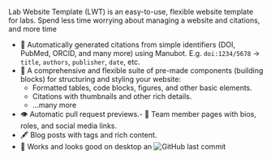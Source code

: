
Lab Website Template (LWT) is an easy-to-use, flexible website template for labs.
Spend less time worrying about managing a website and citations, and more time 

- 📜 Automatically generated citations from simple identifiers (DOI, PubMed, ORCID, and many more) using Manubot. E.g. `doi:1234/5678` -> `title`, `authors`, `publisher`, `date`, etc.
- 🧱 A comprehensive and flexible suite of pre-made components (building blocks) for structuring and styling your website:
  - Formatted tables, code blocks, figures, and other basic elements.
  - Citations with thumbnails and other rich details.
  - ...many more
- 👁️ Automatic pull request previews.- 👥 Team member pages with bios, roles, and social media links.
- 🖋️ Blog posts with tags and rich content.
- 📱 Works and looks good on desktop an
![GitHub last commit](https://img.shields.io/github/last-commit/greenelab/lab-website-template)
